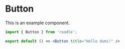 # Button

This is an example component.

```jsx
import { Button } from 'roodle';

export default () => <Button title="Hello dumi!" />
```
